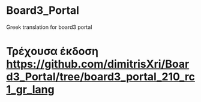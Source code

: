 # Board3_Portal
Greek translation for board3 portal

# Τρέχουσα έκδοση https://github.com/dimitrisXri/Board3_Portal/tree/board3_portal_210_rc1_gr_lang
